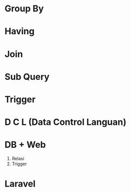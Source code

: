 # Group By 
# Having 
# Join 
# Sub Query
# Trigger 
# D C L (Data Control Languan)
# DB + Web 
1. Relasi 
2. Trigger 
# Laravel 